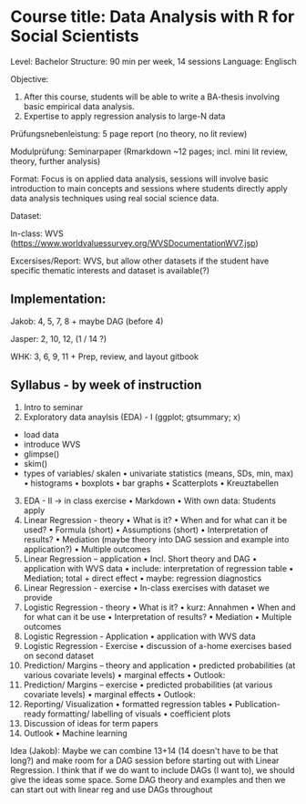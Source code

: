 # Course title: Data Analysis with R for Social Scientists

Level: Bachelor
Structure: 90 min per week, 14 sessions
Language: Englisch

Objective: 
1.	After this course, students will be able to write a BA-thesis involving basic empirical data analysis. 
2.	Expertise to apply regression analysis to large-N data

Prüfungsnebenleistung:
5 page report (no theory, no lit review) 

Modulprüfung:
Seminarpaper (Rmarkdown ~12 pages; incl. mini lit review, theory, further analysis)

Format:
Focus is on applied data analysis, sessions will involve basic introduction to main concepts and sessions where students directly apply data analysis techniques using real social science data.

Dataset: 

In-class: WVS (https://www.worldvaluessurvey.org/WVSDocumentationWV7.jsp)

Excersises/Report: WVS, but allow other datasets if the student have specific thematic
interests and dataset is available(?)


## Implementation: 

Jakob:	4, 5, 7, 8 + maybe DAG (before 4)

Jasper: 2, 10, 12, (1 / 14 ?)

WHK: 3, 6, 9, 11 + Prep, review, and layout gitbook


## Syllabus - by week of instruction
1.	Intro to seminar
2.	Exploratory data anaylsis (EDA) - I (ggplot; gtsummary; x)
  *	load data
  *	introduce WVS
  *	glimpse()
  *	skim()
  *	types of variables/ skalen
•	univariate statistics (means, SDs, min, max)
•	histograms
•	boxplots
•	bar graphs
•	Scatterplots
•	Kreuztabellen
3.	EDA - II  -> in class exercise
•	Markdown
•	With own data: Students apply
4.	Linear Regression - theory
•	What is it?
•	When and for what can it be used?
• Formula (short)
•	Assumptions (short)
•	Interpretation of results?
•	Mediation (maybe theory into DAG session and example into application?)
•	Multiple outcomes
5.	Linear Regression – application
•	Incl. Short theory and DAG
•	application with WVS data
•	include: interpretation of regression table
• Mediation; total + direct effect
• maybe: regression diagnostics
6.	Linear Regression - exercise
•	In-class exercises with dataset we provide
7.	Logistic Regression - theory
•	What is it?
•	kurz: Annahmen
•	When and for what can it be use
•	Interpretation of results?
•	Mediation
•	Multiple outcomes 
8.	Logistic Regression - Application
•	application with WVS data
9.	Logistic Regression - Exercise
•	discussion of a-home exercises based on second dataset
10.	Prediction/ Margins – theory and application
•	predicted probabilities (at various covariate levels)
•	marginal effects
•	Outlook: 
11.	Prediction/ Margins – exercise 
•	predicted probabilities (at various covariate levels)
•	marginal effects
•	Outlook: 
12.	Reporting/ Visualization
•	formatted regression tables
•	Publication-ready formatting/ labelling of visuals
•	coefficient plots
13.	Discussion of ideas for term papers
14.	Outlook
•	Machine learning


Idea (Jakob): Maybe we can combine 13+14 (14 doesn't have to be that long?) and
make room for a DAG session before starting out with Linear Regression. I think
that if we do want to include DAGs (I want to), we should give the ideas some
space. Some DAG theory and examples and then we can start out with linear reg
and use DAGs throughout

